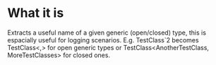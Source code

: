 # What it is

Extracts a useful name of a given generic (open/closed) type, this is espacially useful for logging scenarios.
E.g. TestClass`2 becomes TestClass<,> for open generic types or TestClass<AnotherTestClass, MoreTestClasses> for closed ones.
